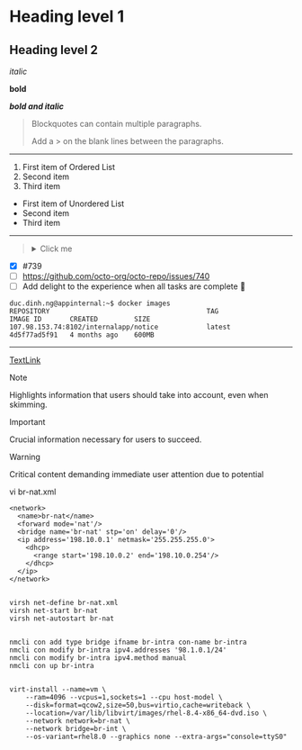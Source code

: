 # Heading level 1
## Heading level 2

*italic*

**bold**

***bold and italic***

> Blockquotes can contain multiple paragraphs.
>
> Add a > on the blank lines between the paragraphs.

---
1. First item of Ordered List
2. Second item
3. Third item

- First item of Unordered List
- Second item
- Third item

---
> <details>
>  <summary>Click me</summary>
>  
>  ```js
>  function logSomething(something) {
>    console.log('Something', something);
>  }
>  ```
> </details>

- [x] #739
- [ ] https://github.com/octo-org/octo-repo/issues/740
- [ ] Add delight to the experience when all tasks are complete :tada:

```console
duc.dinh.ng@appinternal:~$ docker images
REPOSITORY                                       TAG                          IMAGE ID       CREATED         SIZE
107.98.153.74:8102/internalapp/notice            latest                       4d5f77ad5f91   4 months ago    600MB
```

---
[TextLink](https://link-url-here.org)

> [!NOTE]
> Highlights information that users should take into account, even when skimming.

> [!IMPORTANT]
> Crucial information necessary for users to succeed.

> [!WARNING]
> Critical content demanding immediate user attention due to potential 



vi br-nat.xml

```console
<network>
  <name>br-nat</name>
  <forward mode='nat'/>
  <bridge name='br-nat' stp='on' delay='0'/>
  <ip address='198.10.0.1' netmask='255.255.255.0'>
    <dhcp>
      <range start='198.10.0.2' end='198.10.0.254'/>
    </dhcp>
  </ip>
</network>


virsh net-define br-nat.xml
virsh net-start br-nat
virsh net-autostart br-nat


nmcli con add type bridge ifname br-intra con-name br-intra
nmcli con modify br-intra ipv4.addresses '98.1.0.1/24'
nmcli con modify br-intra ipv4.method manual
nmcli con up br-intra


virt-install --name=vm \
    --ram=4096 --vcpus=1,sockets=1 --cpu host-model \
    --disk=format=qcow2,size=50,bus=virtio,cache=writeback \
    --location=/var/lib/libvirt/images/rhel-8.4-x86_64-dvd.iso \
    --network network=br-nat \
    --network bridge=br-int \
    --os-variant=rhel8.0 --graphics none --extra-args="console=ttyS0"
```











    


